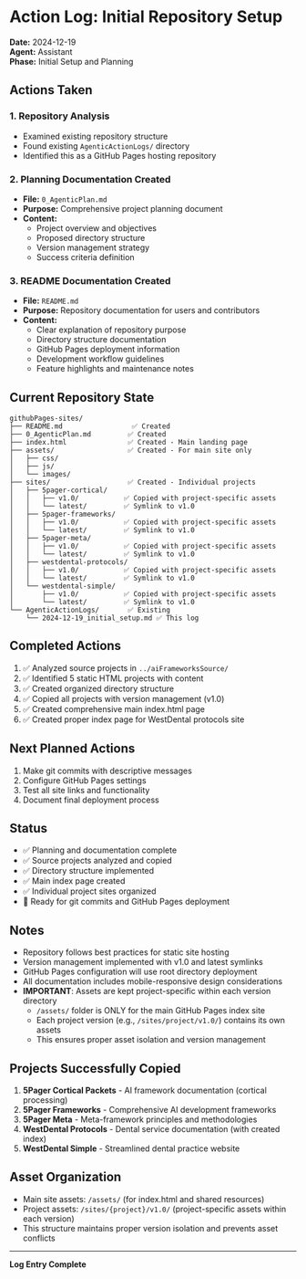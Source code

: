 # Action Log: Initial Repository Setup
**Date:** 2024-12-19  
**Agent:** Assistant  
**Phase:** Initial Setup and Planning  

## Actions Taken

### 1. Repository Analysis
- Examined existing repository structure
- Found existing `AgenticActionLogs/` directory
- Identified this as a GitHub Pages hosting repository

### 2. Planning Documentation Created
- **File:** `0_AgenticPlan.md`
- **Purpose:** Comprehensive project planning document
- **Content:** 
  - Project overview and objectives
  - Proposed directory structure
  - Version management strategy
  - Success criteria definition

### 3. README Documentation Created
- **File:** `README.md`
- **Purpose:** Repository documentation for users and contributors
- **Content:**
  - Clear explanation of repository purpose
  - Directory structure documentation
  - GitHub Pages deployment information
  - Development workflow guidelines
  - Feature highlights and maintenance notes

## Current Repository State
```
githubPages-sites/
├── README.md                 ✅ Created
├── 0_AgenticPlan.md         ✅ Created
├── index.html               ✅ Created - Main landing page
├── assets/                  ✅ Created - For main site only
│   ├── css/
│   ├── js/
│   └── images/
├── sites/                   ✅ Created - Individual projects
│   ├── 5pager-cortical/
│   │   ├── v1.0/           ✅ Copied with project-specific assets
│   │   └── latest/         ✅ Symlink to v1.0
│   ├── 5pager-frameworks/
│   │   ├── v1.0/           ✅ Copied with project-specific assets
│   │   └── latest/         ✅ Symlink to v1.0
│   ├── 5pager-meta/
│   │   ├── v1.0/           ✅ Copied with project-specific assets
│   │   └── latest/         ✅ Symlink to v1.0
│   ├── westdental-protocols/
│   │   ├── v1.0/           ✅ Copied with project-specific assets
│   │   └── latest/         ✅ Symlink to v1.0
│   └── westdental-simple/
│       ├── v1.0/           ✅ Copied with project-specific assets
│       └── latest/         ✅ Symlink to v1.0
└── AgenticActionLogs/       ✅ Existing
    └── 2024-12-19_initial_setup.md ✅ This log
```

## Completed Actions
1. ✅ Analyzed source projects in `../aiFrameworksSource/`
2. ✅ Identified 5 static HTML projects with content
3. ✅ Created organized directory structure
4. ✅ Copied all projects with version management (v1.0)
5. ✅ Created comprehensive main index.html page
6. ✅ Created proper index page for WestDental protocols site

## Next Planned Actions
1. Make git commits with descriptive messages
2. Configure GitHub Pages settings
3. Test all site links and functionality
4. Document final deployment process

## Status
- ✅ Planning and documentation complete
- ✅ Source projects analyzed and copied
- ✅ Directory structure implemented
- ✅ Main index page created
- ✅ Individual project sites organized
- 🔄 Ready for git commits and GitHub Pages deployment

## Notes
- Repository follows best practices for static site hosting
- Version management implemented with v1.0 and latest symlinks
- GitHub Pages configuration will use root directory deployment
- All documentation includes mobile-responsive design considerations
- **IMPORTANT**: Assets are kept project-specific within each version directory
  - `/assets/` folder is ONLY for the main GitHub Pages index site
  - Each project version (e.g., `/sites/project/v1.0/`) contains its own assets
  - This ensures proper asset isolation and version management

## Projects Successfully Copied
1. **5Pager Cortical Packets** - AI framework documentation (cortical processing)
2. **5Pager Frameworks** - Comprehensive AI development frameworks
3. **5Pager Meta** - Meta-framework principles and methodologies
4. **WestDental Protocols** - Dental service documentation (with created index)
5. **WestDental Simple** - Streamlined dental practice website

## Asset Organization
- Main site assets: `/assets/` (for index.html and shared resources)
- Project assets: `/sites/{project}/v1.0/` (project-specific assets within each version)
- This structure maintains proper version isolation and prevents asset conflicts

---
**Log Entry Complete**